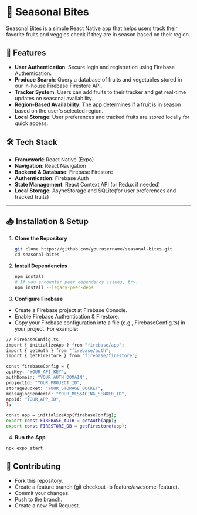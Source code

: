 # 🍓 Seasonal Bites  

Seasonal Bites is a simple React Native app that helps users track their favorite fruits and veggies check if they are in season based on their region.  

## 🚀 Features  

- **User Authentication**: Secure login and registration using Firebase Authentication.  
- **Produce Search**: Query a database of fruits and vegetables stored in our in-house Firebase Firestore API.  
- **Tracker System**: Users can add fruits to their tracker and get real-time updates on seasonal availability.  
- **Region-Based Availability**: The app determines if a fruit is in season based on the user's selected region.  
- **Local Storage**: User preferences and tracked fruits are stored locally for quick access.  

## 🛠 Tech Stack  

- **Framework**: React Native (Expo)  
- **Navigation**: React Navigation  
- **Backend & Database**: Firebase Firestore  
- **Authentication**: Firebase Auth  
- **State Management**: React Context API (or Redux if needed)  
- **Local Storage**: AsyncStorage and SQLite(for user preferences and tracked fruits)  

---

## 📥 Installation & Setup

1. **Clone the Repository**  
   ```bash
   git clone https://github.com/yourusername/seasonal-bites.git
   cd seasonal-bites
   ```
2. **Install Dependencies**
   ```bash
   npm install
   # If you encounter peer dependency issues, try:
   npm install --legacy-peer-deps
   ```
3. **Configure Firebase**
  - Create a Firebase project at Firebase Console.
  - Enable Firebase Authentication & Firestore.
  - Copy your Firebase configuration into a file (e.g., FirebaseConfig.ts) in your project. For example:
  ```bash
  // FirebaseConfig.ts
import { initializeApp } from "firebase/app";
import { getAuth } from "firebase/auth";
import { getFirestore } from "firebase/firestore";

const firebaseConfig = {
  apiKey: "YOUR_API_KEY",
  authDomain: "YOUR_AUTH_DOMAIN",
  projectId: "YOUR_PROJECT_ID",
  storageBucket: "YOUR_STORAGE_BUCKET",
  messagingSenderId: "YOUR_MESSAGING_SENDER_ID",
  appId: "YOUR_APP_ID",
};

const app = initializeApp(firebaseConfig);
export const FIREBASE_AUTH = getAuth(app);
export const FIRESTORE_DB = getFirestore(app);
```
4. **Run the App**
```bash
npx expo start
```

## 🤝 Contributing
- Fork this repository.
- Create a feature branch (git checkout -b feature/awesome-feature).
- Commit your changes.
- Push to the branch.
- Create a new Pull Request.
   
   
